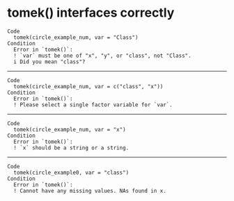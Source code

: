 # tomek() interfaces correctly

    Code
      tomek(circle_example_num, var = "Class")
    Condition
      Error in `tomek()`:
      ! `var` must be one of "x", "y", or "class", not "Class".
      i Did you mean "class"?

---

    Code
      tomek(circle_example_num, var = c("class", "x"))
    Condition
      Error in `tomek()`:
      ! Please select a single factor variable for `var`.

---

    Code
      tomek(circle_example_num, var = "x")
    Condition
      Error in `tomek()`:
      ! `x` should be a string or a string.

---

    Code
      tomek(circle_example0, var = "class")
    Condition
      Error in `tomek()`:
      ! Cannot have any missing values. NAs found in x.

